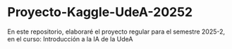 # Proyecto-Kaggle-UdeA-20252
En este repositorio, elaboraré el proyecto regular para el semestre 2025-2, en el curso: Introducción a la IA de la UdeA
